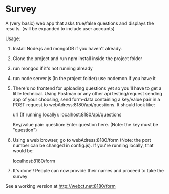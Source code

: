 # Survey

A (very basic) web app that asks true/false questions and displays the results. (will be expanded to include user accounts)

Usage:

  1)  Install Node.js and mongoDB if you haven't already. 
  
  2)  Clone the project and run npm install inside the project folder
  
  3) run mongod if it's not running already
  
  4) run node server.js (In the project folder) use nodemon if you have it
  
  5)  There's no frontend for uploading questions yet so you'll have to get 
      a litlle technical. Using Postman or any other api testing/request sending app
      of your choosing, send form-data containing a key/value pair in a POST 
      request to webAdress:8180/api/questions. It should look like:
      
      url (If running locally): 
        localhost:8180/api/questions
      
      Key/value pair:
        question: Enter question here. (Note: the key must be "question")
  
  3)  Using a web browser, go to webAdress:8180/form (Note: the port number can be changed in config.js).
      If you're running locally, that would be:
      
      localhost:8180/form
  
  4)  It's done!! People can now provide their names and proceed to take the survey

See a working version at http://webct.net:8180/form
